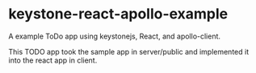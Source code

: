 # keystone-react-apollo-example
A example ToDo app using keystonejs, React, and apollo-client.

This TODO app took the sample app in server/public and implemented it into the react app in client. 

